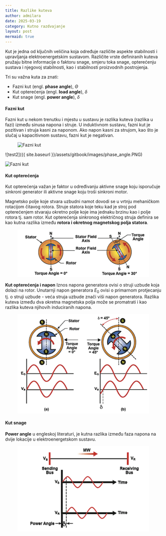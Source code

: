 ```yaml
---
title: Razlike kuteva
author: admilara
date: 2025-03-19
category: Kutno razdvajanje
layout: post
mermaid: true
---
```


Kut je jedna od ključnih veličina koja određuje različite aspekte stabilnosti i upravljanja elektroenergetskim sustavom.
Različite vrste definiranih kuteva pružaju bitne informacije o faktoru snage, smjeru toka snage, opterećenju sustava i 
njegovoj stabilnosti, kao i stabilnosti proizvodnih postrojenja. 

Tri su važna kuta za znati:
- Fazni kut (engl. __phase angle__), $\Theta$
- Kut opterećenja (engl. __load angle__), $\delta$
- Kut snage (engl. __power angle__), $\delta$

#### Fazni kut 

Fazni kut u nekom trenutku i mjestu u sustavu je razlika kuteva (razlika u fazi) između sinusa napona i struje. 
U induktivnom sustavu, fazni kut je pozitivan i struja kasni za naponom. Ako napon kasni za strujom, kao što je slučaj
u kapacitivnom sustavu, fazni kut je negativan. 

<figure>
  <img src="{{ site.baseurl }}/assets/gitbook/images/phase_angle.PNG" alt="Fazni kut">
</figure>

![test2]({{ site.baseurl }}/assets/gitbook/images/phase_angle.PNG)

<img src="https://admilara.github.io/voltage-control/assets/gitbook/images/phase_angle.PNG" alt="Fazni kut">

#### Kut opterećenja 

Kut opterećenja važan je faktor u određivanju aktivne snage koju isporučuje sinkroni generator ili aktivne snage
koju troši sinkroni motor.

Magnetsko polje koje stvara uzbudni namot dovodi se u vrtnju mehaničkom rotacijom čitavog rotora. Struje statora koje
teku kad je stroj pod opterećenjem stvaraju okretno polje koje ima jednaku brzinu kao i polje rotora tj. sam rotor. 
Kut opterećenja sinkronog električnog struja definira se kao kutna razlika između **rotora i okretnog magnetskog polja statora**.

<figure><img src="assets/gitbook/images/torque_angle.PNG" alt="Kut opterećenja"></figure>

**Kut opterećenja i napon**
Iznos napona generatora ovisi o struji uzbude koja dolazi na rotor. Unutarnji napon generatora $E_{0}$ ovisi o primarnom
protjecanju tj. o struji uzbude - veća struja uzbude znači viši napon generatora. Razlika kuteva između dva okretna
magnetska polja može se promatrati i kao razlika kuteva njihovih induciranih napona.

<figure>
    <img src="assets/gitbook/images/torque_angle_and_voltage.PNG" alt="Kut opterećenja i napon">
</figure>

#### Kut snage
__Power angle__ u engleskoj literaturi, je kutna razlika između faza napona na dvije lokacije u elektroenergetskom 
sustavu. 

<figure><img src="assets/gitbook/images/power_angle.PNG" alt="Kut snage"></figure>
